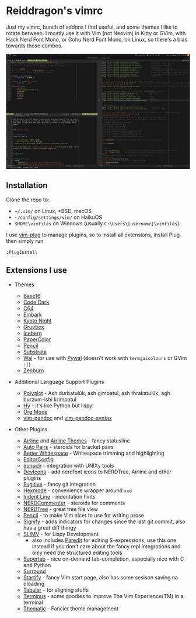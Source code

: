 # Reiddragon's vimrc

Just my vimrc, bunch of addons I find useful, and some themes I like to rotate between. I mostly use it with Vim (not Neovim) in Kitty or GVim, with Hack Nerd Font Mono, or Gohu Nerd Font Mono, on Linux, so there's a bias towards those combos.


![](img/vimrc.png)


## Installation
Clone the repo to:

- `~/.vim/` on Linux, \*BSD, macOS
- `~/config/settings/vim/` on HaikuOS
- `$HOME\vimfiles` on Windows (usually `C:\Users\[username]\vimfiles`)

I use [vim-plug](https://github.com/junegunn/vim-plug) to manage plugins, so to install all extensions, install Plug then simply run

```
:PlugInstall
```

## Extensions I use
- Themes
    - [Base16](https://github.com/chriskempson/base16-vim)
    - [Code Dark](https://github.com/tomasiser/vim-code-dark)
    - [C64](https://github.com/tssm/c64-vim-color-scheme)
    - [Embark](https://github.com/embark-theme/konsole/)
    - [Kyoto Night](https://github.com/laniusone/kyotonight.vim)
    - [Gruvbox](https://github.com/morhetz/gruvbox)
    - [Iceberg](https://github.com/cocopon/iceberg.vim)
    - [PaperColor](https://github.com/NLKNguyen/papercolor-theme)
    - [Pencil](https://github.com/preservim/vim-colors-pencil)
    - [Substrata](https://github.com/arzg/vim-substrata)
    - [Wal](https://github.com/dylanaraps/wal.vim) - for use with [Pywal](https://github.com/dylanaraps/pywal/) (doesn't work with `termguicolours` or GVim `:(`)
    - [Zenburn](https://github.com/jnurmine/Zenburn)

- Additional Language Support Plugins
    - [Polyglot](https://github.com/sheerun/vim-polyglot) - Ash durbatulûk, ash gimbatul, ash thrakatulûk, agh burzum-ishi krimpatul
    - [Hy](https://github.com/hylang/vim-hy) - it's like Python but lispy!
    - [Org Mode](https://github.com/jceb/vim-orgmode)
    - [vim-pandoc](https://github.com/vim-pandoc/vim-pandoc) and [vim-pandoc-syntax](https://github.com/vim-pandoc/vim-pandoc-syntax)

- Other Plugins
    - [Airline](https://github.com/vim-airline/vim-airline) and [Airline Themes](https://github.com/vim-airline/vim-airline-themes) - fancy statusline
    - [Auto Pairs](https://github.com/jiangmiao/auto-pairs) - steroids for bracket pairs
    - [Better Whitespace](https://github.com/ntpeters/vim-better-whitespace) - Whitespace trimming and highlighting
    - [EditorConfig](https://github.com/editorconfig/editorconfig-vim)
    - [eunuch](https://github.com/tpope/vim-eunuch) - integration with UNIXy tools
    - [DevIcons](https://github.com/ryanoasis/vim-devicons) - add nerdfont icons to NERDTree, Airline and other plugins
    - [Fugitive](https://github.com/tpope/vim-fugitive) - fancy git integration
    - [Hexmode](https://github.com/fidian/hexmode) - convenience wrapper around `xxd`
    - [Indent Line](https://github.com/yggdroot/indentline) - indentation hints
    - [NERDCommenter](https://github.com/preservim/nerdcommenter) - steroids for comments
    - [NERDTree](https://github.com/preservim/nerdtree) - great tree file view
    - [Pencil](https://github.com/preservim/vim-pencil) - to make Vim nicer to use for writing prose
    - [Signify](https://github.com/mhinz/vim-signify) - adds indicators for changes since the last git commit, also has a great diff thingy
    - [SLIMV](https://github.com/kovisoft/slimv) - for Lispy Development
        - also includes [Paredit](https://github.com/kovisoft/paredit) for editing S-expressions, use this one instead if you don't care about the fancy repl integrations and only need the structured editing tools
    - [Supertab](https://github.com/ervandew/supertab) - nice on-demand tab-completion, especially nice with C and Python
    - [Surround](https://github.com/tpope/vim-surround)
    - [Startify](https://github.com/mhinz/vim-startify) - fancy Vim start page, also has some sesison saving na dloading
    - [Tabular](https://github.com/godlygeek/tabular) - for aligning stuffs
    - [Terminus](https://github.com/wincent/terminus) - some goodies to improve The Vim Experience(TM) in a terminal
    - [Thematic](https://github.com/preservim/vim-thematic) - Fancier theme management


